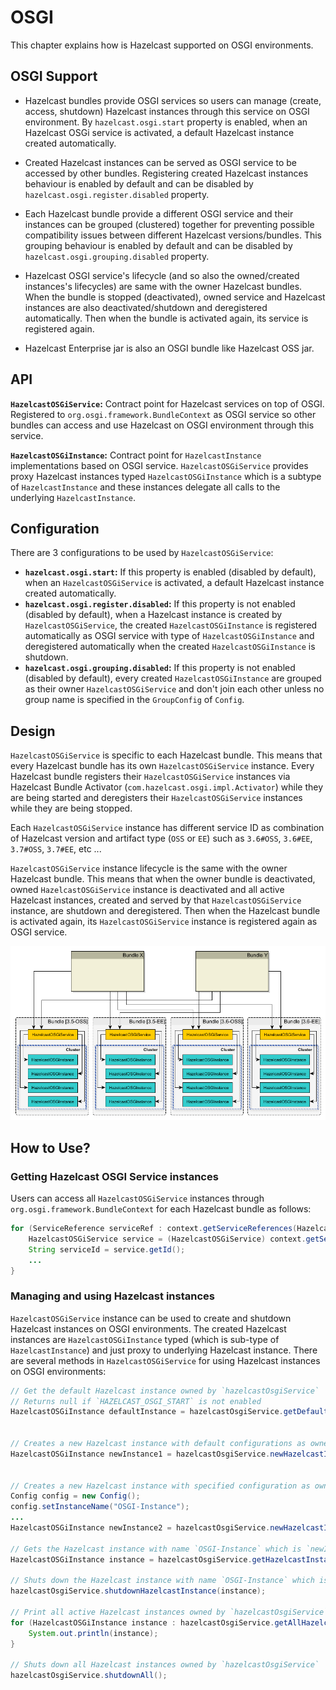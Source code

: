 # OSGI

This chapter explains how is Hazelcast supported on OSGI environments.

## OSGI Support

- Hazelcast bundles provide OSGI services so users can manage (create, access, shutdown) Hazelcast instances through this service on OSGI environment. By `hazelcast.osgi.start` property is enabled, when an Hazelcast OSGi service is activated, a default Hazelcast instance created automatically.

- Created Hazelcast instances can be served as OSGI service to be accessed by other bundles. Registering created Hazelcast instances behaviour is enabled by default and can be disabled by `hazelcast.osgi.register.disabled` property.

- Each Hazelcast bundle provide a different OSGI service and their instances can be grouped (clustered) together for preventing possible compatibility issues between different Hazelcast versions/bundles. This grouping behaviour is enabled by default and can be disabled by `hazelcast.osgi.grouping.disabled` property.

- Hazelcast OSGI service's lifecycle (and so also the owned/created instances's lifecycles) are same with the owner Hazelcast bundles. When the bundle is stopped (deactivated), owned service and Hazelcast instances are also deactivated/shutdown and deregistered automatically. Then when the bundle is activated again, its service is registered again.

- Hazelcast Enterprise jar is also an OSGI bundle like Hazelcast OSS jar.

## API

**`HazelcastOSGiService`:** Contract point for Hazelcast services on top of OSGI. Registered to `org.osgi.framework.BundleContext` as OSGI service so other bundles can access and use Hazelcast on OSGI environment through this service.

**`HazelcastOSGiInstance`:** Contract point for `HazelcastInstance` implementations based on OSGI service. `HazelcastOSGiService` provides proxy Hazelcast instances typed `HazelcastOSGiInstance` which is a subtype of `HazelcastInstance` and these instances delegate all calls to the underlying `HazelcastInstance`.

## Configuration

There are 3 configurations to be used by `HazelcastOSGiService`:

- **`hazelcast.osgi.start`:** If this property is enabled (disabled by default), when an `HazelcastOSGiService` is activated, a default Hazelcast instance created automatically.
- **`hazelcast.osgi.register.disabled`:** If this property is not enabled (disabled by default), when a Hazelcast instance is created by `HazelcastOSGiService`, the created `HazelcastOSGiInstance` is registered automatically as OSGI service with type of `HazelcastOSGiInstance` and deregistered automatically when the created `HazelcastOSGiInstance` is shutdown.
- **`hazelcast.osgi.grouping.disabled`:** If this property is not enabled (disabled by default), every created `HazelcastOSGiInstance` are grouped as their owner `HazelcastOSGiService` and don't join each other unless no group name is specified in the `GroupConfig` of `Config`.

## Design

`HazelcastOSGiService` is specific to each Hazelcast bundle. This means that every Hazelcast bundle has its own `HazelcastOSGiService` instance.
Every Hazelcast bundle registers their `HazelcastOSGiService` instances via Hazelcast Bundle Activator (`com.hazelcast.osgi.impl.Activator`) while they are being started and deregisters their `HazelcastOSGiService` instances while they are being stopped.

Each `HazelcastOSGiService` instance has different service ID as combination of Hazelcast version and artifact type (`OSS` or `EE`) such as `3.6#OSS`, `3.6#EE`, `3.7#OSS`, `3.7#EE`, etc ... 

`HazelcastOSGiService` instance lifecycle is the same with the owner Hazelcast bundle. This means that when the owner bundle is deactivated, owned `HazelcastOSGiService` instance is deactivated and all active Hazelcast instances, created and served by that `HazelcastOSGiService` instance, are shutdown and deregistered. Then when the Hazelcast bundle is activated again, its `HazelcastOSGiService` instance is registered again as OSGI service.

![](images/osgi_design.png)

## How to Use?

### Getting Hazelcast OSGI Service instances

Users can access all `HazelcastOSGiService` instances through `org.osgi.framework.BundleContext` for each Hazelcast bundle as follows:

```java
for (ServiceReference serviceRef : context.getServiceReferences(HazelcastOSGiService.class.getName(), null)) {
    HazelcastOSGiService service = (HazelcastOSGiService) context.getService(serviceRef);
    String serviceId = service.getId();
    ...
} 
```
 
### Managing and using Hazelcast instances

`HazelcastOSGiService` instance can be used to create and shutdown Hazelcast instances on OSGI environments. The created Hazelcast instances are `HazelcastOSGiInstance` typed (which is sub-type of `HazelcastInstance`) and just proxy to underlying Hazelcast instance. There are several methods in `HazelcastOSGiService` for using Hazelcast instances on OSGI environments:

```java
// Get the default Hazelcast instance owned by `hazelcastOsgiService`
// Returns null if `HAZELCAST_OSGI_START` is not enabled
HazelcastOSGiInstance defaultInstance = hazelcastOsgiService.getDefaultHazelcastInstance();
 
 
// Creates a new Hazelcast instance with default configurations as owned by `hazelcastOsgiService`
HazelcastOSGiInstance newInstance1 = hazelcastOsgiService.newHazelcastInstance();
 
 
// Creates a new Hazelcast instance with specified configuration as owned by `hazelcastOsgiService`
Config config = new Config();
config.setInstanceName("OSGI-Instance");
...
HazelcastOSGiInstance newInstance2 = hazelcastOsgiService.newHazelcastInstance(config);
  
// Gets the Hazelcast instance with name `OSGI-Instance` which is `newInstance2` created below
HazelcastOSGiInstance instance = hazelcastOsgiService.getHazelcastInstanceByName("OSGI-Instance");
  
// Shuts down the Hazelcast instance with name `OSGI-Instance` which is `newInstance2`
hazelcastOsgiService.shutdownHazelcastInstance(instance);
  
// Print all active Hazelcast instances owned by `hazelcastOsgiService`
for (HazelcastOSGiInstance instance : hazelcastOsgiService.getAllHazelcastInstances()) {
    System.out.println(instance);
}
  
// Shuts down all Hazelcast instances owned by `hazelcastOsgiService`
hazelcastOsgiService.shutdownAll();
```
